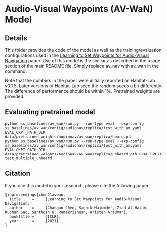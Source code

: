 # Audio-Visual Waypoints (AV-WaN) Model

## Details 
This folder provides the code of the model as well as the training/evaluation configurations used in the 
[Learning to Set Waypoints for Audio-Visual Navigation](https://arxiv.org/pdf/2008.09622.pdf) paper.
Use of this model is the similar as described in the usage section of the main README file. 
Simply replace av_nav with av_wan in the command.

Note that the numbers in the paper were initially reported on Habitat-Lab v0.1.5. Later versions of Habitat-Lab 
seed the random seeds a bit differently. The difference of performance should be within 1%. 
Pretrained weights are provided.


## Evaluating pretrained model
```
python ss_baselines/av_wan/run.py --run-type eval --exp-config ss_baselines/av_wan/config/audionav/replica/test_with_am.yaml EVAL_CKPT_PATH_DIR data/pretrained_weights/audionav/av_wan/replica/heard.pth
python ss_baselines/av_wan/run.py --run-type eval --exp-config ss_baselines/av_wan/config/audionav/replica/test_with_am.yaml EVAL_CKPT_PATH_DIR data/pretrained_weights/audionav/av_wan/replica/unheard.pth EVAL.SPLIT test_multiple_unheard 
```


## Citation
If you use this model in your research, please cite the following paper:
```
@inproceedings{chen21avwan,
  title     =     {Learning to Set Waypoints for Audio-Visual Navigation,
  author    =     {Changan Chen, Sagnik Majumder, Ziad Al-Halah, Ruohan Gao, Santhosh K. Ramakrishnan, Kristen Grauman},
  booktitle =     {ICLR},
  year      =     {2021}
}
```